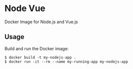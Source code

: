 # Node Vue
Docker Image for Node.js and Vue.js

## Usage
Build and run the Docker image:
```
$ docker build -t my-nodejs-app .
$ docker run -it --rm --name my-running-app my-nodejs-app
```
